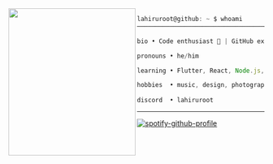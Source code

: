 <!-- Proudly created with GPRM ( https://gprm.itsvg.in ) -->           
<img src="https://github.com/totallynotadi/totallynotadi/blob/main/argonaut0.png" width="250" height="290" align="left"/>

<!-- <img src="argonaut0.png" width="250" height="290" align="left"/> -->

```js
lahiruroot@github: ~ $ whoami
──────────────────────────────────────────────

bio • Code enthusiast 🚀 | GitHub explorer 🌟 | Committing to excellence 🖥️

pronouns • he/him

learning • Flutter, React, Node.js, Angular,

hobbies  • music, design, photography.
           
discord  • lahiruroot

```

---

[![spotify-github-profile](https://spotify-github-profile.vercel.app/api/view?uid=31fh5xnzybfkq3fnsdrs4ks2kzgy&cover_image=true&theme=novatorem&show_offline=false&background_color=121212&interchange=false&bar_color=2841bd&bar_color_cover=false)](https://github.com/kittinan/spotify-github-profile)
